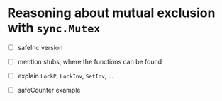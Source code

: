 # Reasoning about mutual exclusion with `sync.Mutex`

- [ ] safeInc version

- [ ] mention stubs, where the functions can be found
- [ ] explain `LockP`, `LockInv`, `SetInv`, ...

- [ ] safeCounter example

